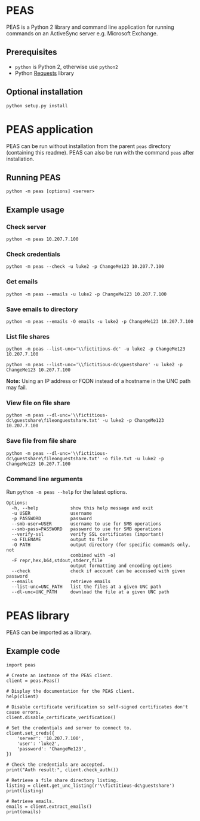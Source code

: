 # PEAS
PEAS is a Python 2 library and command line application for running commands on an ActiveSync server e.g. Microsoft Exchange.

## Prerequisites

* `python` is Python 2, otherwise use `python2`
* Python [Requests](http://docs.python-requests.org/) library

## Optional installation
`python setup.py install`

# PEAS application
PEAS can be run without installation from the parent `peas` directory (containing this readme). PEAS can also be run with the command `peas` after installation.

## Running PEAS

`python -m peas [options] <server>`


## Example usage
### Check server
`python -m peas 10.207.7.100`

### Check credentials
`python -m peas --check -u luke2 -p ChangeMe123 10.207.7.100`

### Get emails
`python -m peas --emails -u luke2 -p ChangeMe123 10.207.7.100`

### Save emails to directory
`python -m peas --emails -O emails -u luke2 -p ChangeMe123 10.207.7.100`

### List file shares
`python -m peas --list-unc='\\fictitious-dc' -u luke2 -p ChangeMe123 10.207.7.100`

`python -m peas --list-unc='\\fictitious-dc\guestshare' -u luke2 -p ChangeMe123 10.207.7.100`

**Note:** Using an IP address or FQDN instead of a hostname in the UNC path may fail.

### View file on file share
`python -m peas --dl-unc='\\fictitious-dc\guestshare\fileonguestshare.txt' -u luke2 -p ChangeMe123 10.207.7.100`

### Save file from file share
`python -m peas --dl-unc='\\fictitious-dc\guestshare\fileonguestshare.txt' -o file.txt -u luke2 -p ChangeMe123 10.207.7.100`

### Command line arguments

Run `python -m peas --help` for the latest options.

    Options:
      -h, --help            show this help message and exit
      -u USER               username
      -p PASSWORD           password
      --smb-user=USER       username to use for SMB operations
      --smb-pass=PASSWORD   password to use for SMB operations
      --verify-ssl          verify SSL certificates (important)
      -o FILENAME           output to file
      -O PATH               output directory (for specific commands only, not
                            combined with -o)
      -F repr,hex,b64,stdout,stderr,file
                            output formatting and encoding options
      --check               check if account can be accessed with given password
      --emails              retrieve emails
      --list-unc=UNC_PATH   list the files at a given UNC path
      --dl-unc=UNC_PATH     download the file at a given UNC path
      
      
# PEAS library

PEAS can be imported as a library.

## Example code

    import peas

    # Create an instance of the PEAS client.
    client = peas.Peas()
    
    # Display the documentation for the PEAS client.
    help(client)

    # Disable certificate verification so self-signed certificates don't cause errors.
    client.disable_certificate_verification()

    # Set the credentials and server to connect to.
    client.set_creds({
        'server': '10.207.7.100',
        'user': 'luke2',
        'password': 'ChangeMe123',
    })

    # Check the credentials are accepted.
    print("Auth result:", client.check_auth())

    # Retrieve a file share directory listing.
    listing = client.get_unc_listing(r'\\fictitious-dc\guestshare')
    print(listing)

    # Retrieve emails.
    emails = client.extract_emails()
    print(emails)
